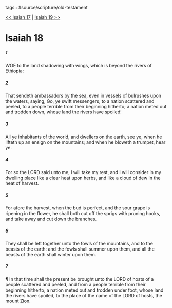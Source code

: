 tags:: #source/scripture/old-testament

[<< Isaiah 17](source/scripture/old-testament/23_Isaiah/Isaiah_17.md) | [Isaiah 19 >>](source/scripture/old-testament/23_Isaiah/Isaiah_19.md)

# Isaiah 18

##### 1

WOE to the land shadowing with wings, which is beyond the rivers of Ethiopia:

##### 2

That sendeth ambassadors by the sea, even in vessels of bulrushes upon the waters, saying, Go, ye swift messengers, to a nation scattered and peeled, to a people terrible from their beginning hitherto; a nation meted out and trodden down, whose land the rivers have spoiled!

##### 3

All ye inhabitants of the world, and dwellers on the earth, see ye, when he lifteth up an ensign on the mountains; and when he bloweth a trumpet, hear ye.

##### 4

For so the LORD said unto me, I will take my rest, and I will consider in my dwelling place like a clear heat upon herbs, and like a cloud of dew in the heat of harvest.

##### 5

For afore the harvest, when the bud is perfect, and the sour grape is ripening in the flower, he shall both cut off the sprigs with pruning hooks, and take away and cut down the branches.

##### 6

They shall be left together unto the fowls of the mountains, and to the beasts of the earth: and the fowls shall summer upon them, and all the beasts of the earth shall winter upon them.

##### 7

¶ In that time shall the present be brought unto the LORD of hosts of a people scattered and peeled, and from a people terrible from their beginning hitherto; a nation meted out and trodden under foot, whose land the rivers have spoiled, to the place of the name of the LORD of hosts, the mount Zion.
